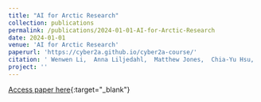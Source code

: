 ```yaml
---
title: "AI for Arctic Research"
collection: publications
permalink: /publications/2024-01-01-AI-for-Arctic-Research
date: 2024-01-01
venue: 'AI for Arctic Research'
paperurl: 'https://cyber2a.github.io/cyber2a-course/'
citation: ' Wenwen Li,  Anna Liljedahl,  Matthew Jones,  Chia-Yu Hsu,  Alyona Kosobokova,  Jim Regetz,  Chandi Witharana,  Yili Yang,  Ben Galewsky,  Minu Mathew,  Sandeep Satheesan,  Nicole Greco,  Kenton McHenry,  Carmen Galaz Garc\xc3\xada,  Kate Holman Billmeier, &quot;AI for Arctic Research.&quot; AI for Arctic Research, 2024.'
project: ''
---
```

[Access paper here](https://cyber2a.github.io/cyber2a-course/){:target="_blank"}
